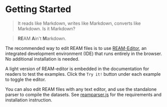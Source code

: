 # Getting Started

> It reads like Markdown, writes like Markdown, converts like Markdown. Is it Markdown?

> **RE**AM **A**in't **M**arkdown.

The recommended way to edit REAM files is to use [REAM-Editor](https://chmlee.github.io/ream-editor), an integrated development environment (IDE) that runs entirely in the browser. No additional installation is needed.

A light version of REAM-editor is embedded in the documentation for readers to test the examples.
Click the `Try it!` button under each example to toggle the editor.

<EditorLite-EditorLite item="string" />

You can also edit REAM files with any text editor, and use the standalone parser to compile the datasets.
See [reamparser.js](/Toolchain/Parser) for the requirements and installation instruction.

